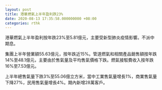 ```yaml
---
layout: post
title: 港華燃氣上半年盈利跌23%
date: 2020-08-13 17:35:58.000000000 +08:00
categories: rthk
---
```


港華燃氣上半年盈利按年跌23%至5.81億元，主要受新型肺炎疫情影響。不派中期息。

集團上半年營業額55.63億元，按年跌近15%。管道燃氣和相關產品銷售額按年跌14%至48.1億元，主要由於售氣量及平均售氣價格下跌。燃氣接駁費收入按年跌16%至7.53億元。

上半年總售氣量下跌3%至55.06億立方米，當中工業售氣量增長1%，商業售氣量下降27%，民用售氣量增長4%。期內新增28萬客戶。
